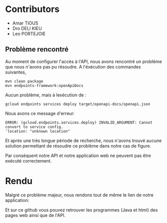 # Contributors

- Amar TIOUS
- Dro DELI KIEU
- Leo PORTEJOIE

## Problème rencontré

Au moment de configurer l'accès à l'API, nous avons rencontré un problème que nous n'avons pas pu résoudre.
A l'éxécution des commandes suivantes, 
```
mvn clean package
mvn endpoints-framework:openApiDocs
```
Aucun problème, mais à lexécution de :
```
gcloud endpoints services deploy target/openapi-docs/openapi.json
```
Nous avons ce message d'erreur: 
```
ERROR: (gcloud.endpoints.services.deploy) INVALID_ARGUMENT: Cannot convert to service config.
'location: "unknown location"
```
Et après une très longue période de recherche, nous n'avons trouvé aucune solution permettant de résoudre ce problème dans notre cas de figure.


Par conséquent notre API et notre application web ne peuvent pas être exécuté correctement.

# Rendu

Malgré ce problème majeur, nous rendons tout de même le lien de notre application:

Et sur ce github vous pouvez retrouver les programmes (Java et html) des pages web ainsi que de l'API.

